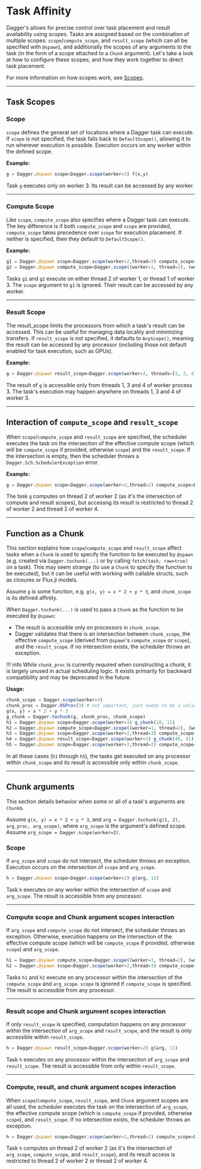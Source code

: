 # Task Affinity 

Dagger's allows for precise control over task placement and result availability using scopes. Tasks are assigned based on the combination of multiple scopes: `scope`/`compute_scope`, and `result_scope` (which can all be specified with `@spawn`), and additionally the scopes of any arguments to the task (in the form of a scope attached to a `Chunk` argument). Let's take a look at how to configure these scopes, and how they work together to direct task placement.

For more information on how scopes work, see [Scopes](@ref).

---

## Task Scopes

### Scope

`scope` defines the general set of locations where a Dagger task can execute. If `scope` is not specified, the task falls back to `DefaultScope()`, allowing it to run wherever execution is possible. Execution occurs on any worker within the defined scope.

**Example:**
```julia
g = Dagger.@spawn scope=Dagger.scope(worker=3) f(x,y)
```
Task `g` executes only on worker 3. Its result can be accessed by any worker.

---

### Compute Scope

Like `scope`, `compute_scope` also specifies where a Dagger task can execute. The key difference is if both `compute_scope` and `scope` are provided, `compute_scope` takes precedence over `scope` for execution placement. If neither is specified, then they default to `DefaultScope()`. 

**Example:**
```julia
g1 = Dagger.@spawn scope=Dagger.scope(worker=2,thread=3) compute_scope=Dagger.scope((worker=1, thread=2), (worker=3, thread=1))  f(x,y)
g2 = Dagger.@spawn compute_scope=Dagger.scope((worker=1, thread=2), (worker=3, thread=1)) f(x,y)
```
Tasks `g1` and `g2` execute on either thread 2 of worker 1, or thread 1 of worker 3. The `scope` argument to `g1` is ignored. Their result can be accessed by any worker.

---

### Result Scope  

The result_scope limits the processors from which a task's result can be accessed. This can be useful for managing data locality and minimizing transfers. If `result_scope` is not specified, it defaults to `AnyScope()`, meaning the result can be accessed by any processor (including those not default enabled for task execution, such as GPUs).

**Example:**
```julia
g = Dagger.@spawn result_scope=Dagger.scope(worker=3, threads=[1, 3, 4]) f(x,y)
```
The result of `g` is accessible only from threads 1, 3 and 4 of worker process 3. The task's execution may happen anywhere on threads 1, 3 and 4 of worker 3.

---

## Interaction of `compute_scope` and `result_scope`

When `scope`/`compute_scope` and `result_scope` are specified, the scheduler executes the task on the intersection of the effective compute scope (which will be `compute_scope` if provided, otherwise `scope`) and the `result_scope`. If the intersection is empty, then the scheduler throws a `Dagger.Sch.SchedulerException` error.

**Example:**
```julia
g = Dagger.@spawn scope=Dagger.scope(worker=3,thread=2) compute_scope=Dagger.scope(worker=2) result_scope=Dagger.scope((worker=2, thread=2), (worker=4, thread=2)) f(x,y)
```
The task `g` computes on thread 2 of worker 2 (as it's the intersection of compute and result scopes), but accessng its result is restricted to thread 2 of worker 2 and thread 2 of worker 4.

---

## Function as a Chunk

This section explains how `scope`/`compute_scope` and `result_scope` affect tasks when a `Chunk` is used to specify the function to be executed by `@spawn` (e.g. created via `Dagger.tochunk(...)` or by calling `fetch(task; raw=true)` on a task). This may seem strange (to use a `Chunk` to specify the function to be executed), but it can be useful with working with callable structs, such as closures or Flux.jl models.

Assume `g` is some function, e.g. `g(x, y) = x * 2 + y * 3`, and `chunk_scope` is its defined affinity.

When `Dagger.tochunk(...)` is used to pass a `Chunk` as the function to be executed by `@spawn`:
- The result is accessible only on processors in `chunk_scope`.
- Dagger validates that there is an intersection between `chunk_scope`, the effective `compute_scope` (derived from `@spawn`'s `compute_scope` or `scope`), and the `result_scope`. If no intersection exists, the scheduler throws an exception.

!!! info While `chunk_proc` is currently required when constructing a chunk, it is largely unused in actual scheduling logic. It exists primarily for backward compatibility and may be deprecated in the future.

**Usage:**
```julia
chunk_scope = Dagger.scope(worker=3)
chunk_proc = Dagger.OSProc(3) # not important, just needs to be a valid processor
g(x, y) = x * 2 + y * 3
g_chunk = Dagger.tochunk(g, chunk_proc, chunk_scope)
h1 = Dagger.@spawn scope=Dagger.scope(worker=3) g_chunk(10, 11)
h2 = Dagger.@spawn compute_scope=Dagger.scope((worker=1, thread=2), (worker=3, thread=1)) g_chunk(20, 21)
h3 = Dagger.@spawn scope=Dagger.scope(worker=2,thread=3) compute_scope=Dagger.scope((worker=1, thread=2), (worker=3, thread=1)) g_chunk(30, 31)
h4 = Dagger.@spawn result_scope=Dagger.scope(worker=3) g_chunk(40, 41)
h5 = Dagger.@spawn scope=Dagger.scope(worker=3,thread=2) compute_scope=Dagger.scope(worker=3) result_scope=Dagger.scope(worker=3,threads=[2,3]) g_chunk(50, 51)
```
In all these cases (`h1` through `h5`), the tasks get executed on any processor within `chunk_scope` and its result is accessible only within `chunk_scope`.

---

## Chunk arguments

This section details behavior when some or all of a task's arguments are `Chunk`s.

Assume `g(x, y) = x * 2 + y * 3`, and `arg = Dagger.tochunk(g(1, 2), arg_proc, arg_scope)`, where `arg_scope` is the argument's defined scope. Assume `arg_scope = Dagger.scope(worker=2)`.

### Scope
If `arg_scope` and `scope` do not intersect, the scheduler throws an exception. Execution occurs on the intersection of `scope` and `arg_scope`.

```julia
h = Dagger.@spawn scope=Dagger.scope(worker=2) g(arg, 11)
```
Task `h` executes on any worker within the intersection of `scope` and `arg_scope`. The result is accessible from any processor.

---

### Compute scope and Chunk argument scopes interaction 
If `arg_scope` and `compute_scope` do not intersect, the scheduler throws an exception. Otherwise, execution happens on the intersection of the effective compute scope (which will be `compute_scope` if provided, otherwise `scope`) and `arg_scope`.

```julia
h1 = Dagger.@spawn compute_scope=Dagger.scope((worker=1, thread=2), (worker=2, thread=1)) g(arg, 11)
h2 = Dagger.@spawn scope=Dagger.scope(worker=2,thread=3) compute_scope=Dagger.scope((worker=1, thread=2), (worker=2, thread=1)) g(arg, 21)
```
Tasks `h1` and `h2` execute on any processor within the intersection of the `compute_scope` and `arg_scope`. `scope` is ignored if `compute_scope` is specified. The result is accessible from any processor.

---

### Result scope and Chunk argument scopes interaction
If only `result_scope` is specified, computation happens on any processor within the intersection of `arg_scope` and `result_scope`, and the result is only accessible within `result_scope`.

```julia
h = Dagger.@spawn result_scope=Dagger.scope(worker=2) g(arg, 11)
```
Task `h` executes on any processor within the intersection of `arg_scope` and `result_scope`. The result is accessible from only within `result_scope`.

---

### Compute, result, and chunk argument scopes interaction  
When `scope`/`compute_scope`, `result_scope`, and `Chunk` argument scopes are all used, the scheduler executes the task on the intersection of `arg_scope`, the effective compute scope (which is `compute_scope` if provided, otherwise `scope`), and `result_scope`. If no intersection exists, the scheduler throws an exception.

```julia
h = Dagger.@spawn scope=Dagger.scope(worker=3,thread=2) compute_scope=Dagger.scope(worker=2) result_scope=Dagger.scope((worker=2, thread=2), (worker=4, thread=2)) g(arg, 31)
```
Task `h` computes on thread 2 of worker 2 (as it's the intersection of `arg_scope`, `compute_scope`, and `result_scope`), and its result access is restricted to thread 2 of worker 2 or thread 2 of worker 4.
